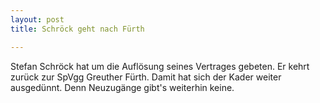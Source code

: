 ```yaml
---
layout: post
title: Schröck geht nach Fürth

---
```


Stefan Schröck hat um die Auflösung seines Vertrages gebeten. Er kehrt zurück zur SpVgg Greuther Fürth. Damit hat sich der Kader weiter ausgedünnt. Denn Neuzugänge gibt's weiterhin keine.


